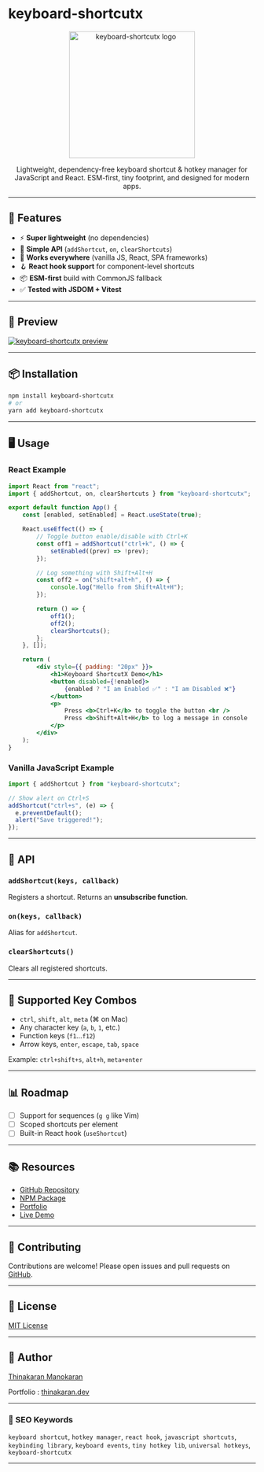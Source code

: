 # keyboard-shortcutx

<p align="center">
  <a href="https://thinakaranmanokaran.github.io/Keyboard_Shortcut/">
    <img src="https://thinakaranmanokaran.github.io/Keyboard_Shortcut/favicon512.png" 
         alt="keyboard-shortcutx logo" 
         width="256" 
         height="258" />
  </a>
</p>


<p align="center">
Lightweight, dependency-free keyboard shortcut & hotkey manager for JavaScript and React.  
ESM-first, tiny footprint, and designed for modern apps.
</p>

---

## 🚀 Features

* ⚡ **Super lightweight** (no dependencies)
* 🎯 **Simple API** (`addShortcut`, `on`, `clearShortcuts`)
* 🔄 **Works everywhere** (vanilla JS, React, SPA frameworks)
* 🪝 **React hook support** for component-level shortcuts
* 📦 **ESM-first** build with CommonJS fallback
* ✅ **Tested with JSDOM + Vitest**

---

## 🚀 Preview

[<img src="https://thinakaranmanokaran.github.io/Keyboard_Shortcut/preview.png" alt="keyboard-shortcutx preview" />](https://thinakaranmanokaran.github.io/Keyboard_Shortcut/)

---

## 📦 Installation

```bash
npm install keyboard-shortcutx
# or
yarn add keyboard-shortcutx
```

---

## 🖥️ Usage

### React Example

```jsx
import React from "react";
import { addShortcut, on, clearShortcuts } from "keyboard-shortcutx";

export default function App() {
    const [enabled, setEnabled] = React.useState(true);

    React.useEffect(() => {
        // Toggle button enable/disable with Ctrl+K
        const off1 = addShortcut("ctrl+k", () => {
            setEnabled((prev) => !prev);
        });

        // Log something with Shift+Alt+H
        const off2 = on("shift+alt+h", () => {
            console.log("Hello from Shift+Alt+H");
        });

        return () => {
            off1();
            off2();
            clearShortcuts();
        };
    }, []);

    return (
        <div style={{ padding: "20px" }}>
            <h1>Keyboard ShortcutX Demo</h1>
            <button disabled={!enabled}>
                {enabled ? "I am Enabled ✅" : "I am Disabled ❌"}
            </button>
            <p>
                Press <b>Ctrl+K</b> to toggle the button <br />
                Press <b>Shift+Alt+H</b> to log a message in console
            </p>
        </div>
    );
}
```

### Vanilla JavaScript Example

```js
import { addShortcut } from "keyboard-shortcutx";

// Show alert on Ctrl+S
addShortcut("ctrl+s", (e) => {
  e.preventDefault();
  alert("Save triggered!");
});
```

---

## 📖 API

### `addShortcut(keys, callback)`

Registers a shortcut. Returns an **unsubscribe function**.

### `on(keys, callback)`

Alias for `addShortcut`.

### `clearShortcuts()`

Clears all registered shortcuts.

---

## 🔑 Supported Key Combos

* `ctrl`, `shift`, `alt`, `meta` (⌘ on Mac)
* Any character key (`a`, `b`, `1`, etc.)
* Function keys (`f1`…`f12`)
* Arrow keys, `enter`, `escape`, `tab`, `space`

Example: `ctrl+shift+s`, `alt+h`, `meta+enter`

---

## 📊 Roadmap

* [ ] Support for sequences (`g g` like Vim)
* [ ] Scoped shortcuts per element
* [ ] Built-in React hook (`useShortcut`)

---

## 📚 Resources

* [GitHub Repository](https://github.com/thinakaranmanokaran/Keyboard_Shortcut)
* [NPM Package](https://www.npmjs.com/package/keyboard-shortcutx)
* [Portfolio](https://thinakaran.dev)
* [Live Demo](https://thinakaranmanokaran.github.io/Keyboard_Shortcut/)

---

## 🤝 Contributing

Contributions are welcome! Please open issues and pull requests on [GitHub](https://github.com/thinakaranmanokaran/Keyboard_Shortcut).

---

## 📜 License

[MIT License](/LICENSE)

---

## 👤 Author

[Thinakaran Manokaran](https://thinakaran.dev)

Portfolio : [thinakaran.dev](https://thinakaran.dev)

---

### 🔎 SEO Keywords

`keyboard shortcut`, `hotkey manager`, `react hook`, `javascript shortcuts`, `keybinding library`, `keyboard events`, `tiny hotkey lib`, `universal hotkeys`, `keyboard-shortcutx`

---